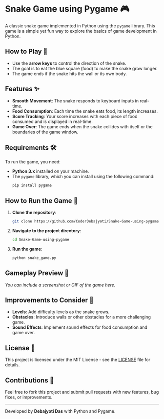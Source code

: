 
# Snake Game using Pygame 🎮

A classic snake game implemented in Python using the `pygame` library. This game is a simple yet fun way to explore the basics of game development in Python.

## How to Play 🐍
- Use the **arrow keys** to control the direction of the snake.
- The goal is to eat the blue square (food) to make the snake grow longer.
- The game ends if the snake hits the wall or its own body.

## Features ✨
- **Smooth Movement**: The snake responds to keyboard inputs in real-time.
- **Food Consumption**: Each time the snake eats food, its length increases.
- **Score Tracking**: Your score increases with each piece of food consumed and is displayed in real-time.
- **Game Over**: The game ends when the snake collides with itself or the boundaries of the game window.

## Requirements 🛠️
To run the game, you need:
- **Python 3.x** installed on your machine.
- The `pygame` library, which you can install using the following command:
  ```bash
  pip install pygame
  ```

## How to Run the Game 🚀

1. **Clone the repository**:
   ```bash
   git clone https://github.com/CoderDebajyoti/Snake-Game-using-pygame.git
   ```

2. **Navigate to the project directory**:
   ```bash
   cd Snake-Game-using-pygame
   ```

3. **Run the game**:
   ```bash
   python snake_game.py
   ```

## Gameplay Preview 🎥
*You can include a screenshot or GIF of the game here.*

## Improvements to Consider 🔧
- **Levels**: Add difficulty levels as the snake grows.
- **Obstacles**: Introduce walls or other obstacles for a more challenging game.
- **Sound Effects**: Implement sound effects for food consumption and game over.

## License 📜
This project is licensed under the MIT License - see the [LICENSE](LICENSE) file for details.

## Contributions 🤝
Feel free to fork this project and submit pull requests with new features, bug fixes, or improvements.

---

Developed by **Debajyoti Das** with Python and Pygame.
